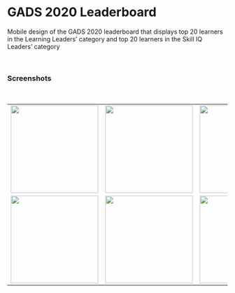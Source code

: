 # GADS 2020 Leaderboard
Mobile design of the GADS 2020 leaderboard that displays top 20 learners in the Learning Leaders’ category and top 20 learners in the Skill IQ Leaders’ category

<br/>

### Screenshots
<br/>
<table>
  <tr>
    <td><image src="screens/splash.jpg" width="200px"/></td>
    <td><image src="screens/learning-leaders.jpg" width="200px"/></td>
    <td><image src="screens/skilliq-leaders.jpg" width="200px"/></td>
    <td><image src="screens/submit.jpg" width="200px"/></td>
   </tr> 
   <tr>
    <td><image src="screens/dialog-confirm.jpg" width="200px"/></td>
    <td><image src="screens/dialog-success.jpg" width="200px"/></td>
    <td><image src="screens/dialog-error.jpg" width="200px"/></td>
  </tr>
</table>
